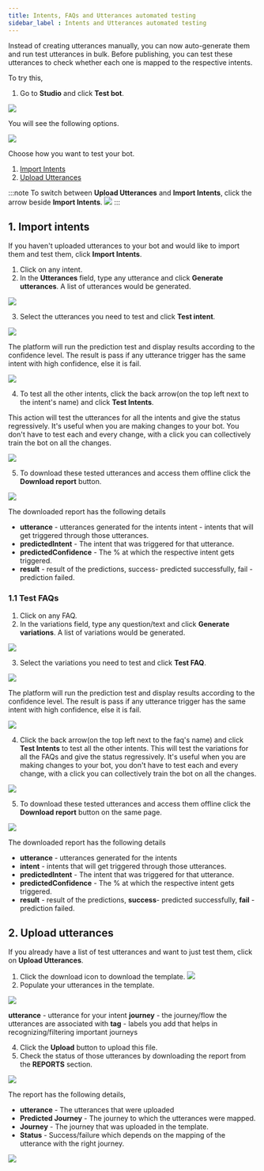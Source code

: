 ```yaml
---
title: Intents, FAQs and Utterances automated testing
sidebar_label : Intents and Utterances automated testing
---
```


Instead of creating utterances manually, you can now auto-generate them and run test utterances in bulk. Before publishing, you can test these utterances to check whether each one is mapped to the respective intents.

To try this, 

1. Go to **Studio** and click **Test bot**.

![](https://i.imgur.com/VsR4lqC.png)


You will see the following options. 

![](https://i.imgur.com/QIdy6nP.jpg)


Choose how you want to test your bot. 

1. [Import Intents](#11-import-intents)
2. [Upload Utterances](#12-upload-utterances)
 
 :::note
 To switch between **Upload Utterances** and **Import Intents**, click the arrow beside **Import Intents**.
 ![](https://i.imgur.com/PBebGxT.png)
 :::

## 1. Import intents

If you haven't uploaded utterances to your bot and would like to import them and test them, click **Import Intents**.

1. Click on any intent.
2. In the **Utterances** field, type any utterance and click **Generate utterances**. A list of utterances would be generated.

![](https://i.imgur.com/NKiWG2R.png)


3. Select the utterances you need to test and click **Test intent**.

![](https://i.imgur.com/ed5sIaV.png)


 The platform will run the prediction test and display results according to the confidence level. The result is pass if any utterance trigger has the same intent with high confidence, else it is fail. 
 
![](https://i.imgur.com/6Yp9J3B.png)
 
4. To test all the other intents, click the back arrow(on the top left next to the intent's name) and click **Test Intents**. 

This action will test the utterances for all the intents and give the status regressively. It's useful when you are making changes to your bot. You don't have to test each and every change, with a click you can collectively train the bot on all the changes.

![](https://i.imgur.com/iKGRhZP.png)

5. To download these tested utterances and access them offline click the **Download report** button. 

![](https://i.imgur.com/i1nW3Hn.png)

The downloaded report has the following details

* **utterance** - utterances generated for the intents
intent - intents that will get triggered through those utterances.
* **predictedIntent** - The intent that was triggered for that utterance.
* **predictedConfidence** - The % at which the respective intent gets triggered.
* **result** - result of the predictions, success- predicted successfully, fail - prediction failed.

### 1.1 Test FAQs

1. Click on any FAQ.
2. In the variations field, type any question/text and click **Generate variations**. A list of variations would be generated.

![](https://i.imgur.com/QvXdhqA.png)

3. Select the variations you need to test and click **Test FAQ**. 

![](https://i.imgur.com/0F9Is9F.png)

The platform will run the prediction test and display results according to the confidence level. The result is pass if any utterance trigger has the same intent with high confidence, else it is fail. 

![](https://i.imgur.com/FTXS4Gp.png)

4. Click the back arrow(on the top left next to the faq's name) and click **Test Intents** to test all the other intents. This will test the variations for all the FAQs and give the status regressively. It's useful when you are making changes to your bot, you don't have to test each and every change, with a click you can collectively train the bot on all the changes.

![](https://i.imgur.com/35gWFNY.png)


5. To download these tested utterances and access them offline click the **Download report** button on the same page. 

![](https://i.imgur.com/kPnJWSi.png)

The downloaded report has the following details

* **utterance** - utterances generated for the intents
* **intent** - intents that will get triggered through those utterances.
* **predictedIntent** - The intent that was triggered for that utterance.
* **predictedConfidence** - The % at which the respective intent gets triggered.
* **result** - result of the predictions, **success**- predicted successfully, **fail** - prediction failed.


## 2. Upload utterances 

If you already have a list of test utterances and want to just test them, click on  **Upload Utterances**. 

1. Click the download icon to download the template.
![](https://i.imgur.com/bj9voiI.png)
2. Populate your utterances in the template.

![](https://i.imgur.com/GPG0zVE.png)

**utterance** - utterance for your intent
**journey** - the journey/flow the utterances are associated with
**tag** - labels you add that helps in recognizing/filtering important journeys

4. Click the **Upload** button to upload this file.
5. Check the status of those utterances by downloading the report from the **REPORTS** section.

![](https://i.imgur.com/KIp9a0o.png)

The report has the following details,

* **utterance** - The utterances that were uploaded
* **Predicted Journey** - The journey to which the utterances were mapped.
* **Journey** - The journey that was uploaded in the template.
* **Status** - Success/failure which depends on the mapping of the utterance with the right journey.

![](https://i.imgur.com/bBeDZhn.png)




